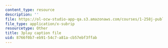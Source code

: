 ```yaml
---
content_type: resource
description: ''
file: https://ol-ocw-studio-app-qa.s3.amazonaws.com/courses/1-258j-public-transportation-systems-spring-2017/8766f0b7eb9154c7a81acb57ebf3ffab_Tsn0xSQjo14.vtt
file_type: application/x-subrip
resourcetype: Other
title: 3play caption file
uid: 8766f0b7-eb91-54c7-a81a-cb57ebf3ffab
---
```

